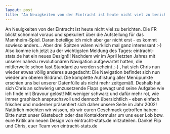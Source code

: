 ```yaml
---
layout: post
title: "An Neuigkeiten von der Eintracht ist heute nicht viel zu berichten."
---
```


An Neuigkeiten von der Eintracht ist heute nicht viel zu berichten. Die FR blickt schonmal voraus und spekuliert über die Aufstellung für das Mannheim-Spiel. Daran beteilige ich mich aber gar nicht erst - es kommt sowieso anders... Aber drei Spitzen wären wirklich mal ganz interessant :-)  
Also komme ich jetzt zu der wichtigsten Meldung des Tages: eintracht-stats.de hat ein neues Design!!! Nachdem wir im April letzten Jahres mit unserer nahezu revolutionären Navigation aufgewartet hatten, die mittlerweile schon fast Standard zu werden scheint ;-) , hat sich Chris nun wieder etwas völlig anderes ausgedacht: Die Navigation befindet sich nun wieder am oberen Bildrand. Die komplette Auflistung aller Menüpunkte erschien uns bei unserer Datenfülle als nicht mehr zeitgemäß. Deshalb hat sich Chris an schwierig umzusetzende Flaps gewagt und seine Aufgabe wie ich finde mit Bravour gelöst! Mit weniger schwarz und dafür mehr rot, wie immer graphisch anspruchsvoll und dennoch übersichtlich - eben einfach frischer und moderner präsentiert sich daher unsere Seite im Jahr 2002! Natürlich möchten wir wissen, ob wir euren Geschmack getroffen haben: Bitte nutzt unser Gästebuch oder das Kontakformular um uns euer Lob bzw. eure Kritik am neuen Design von eintracht-stats.de mitzuteilen. Danke! Flip und Chris, euer Team von eintracht-stats.de
